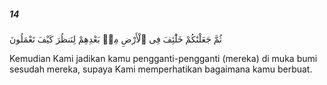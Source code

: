 ##### 14

<span class="ayah">ثُمَّ جَعَلْنَٰكُمْ خَلَٰٓئِفَ فِى ٱلْأَرْضِ مِنۢ بَعْدِهِمْ لِنَنظُرَ كَيْفَ تَعْمَلُونَ</span>

<span class="ayah_translation">Kemudian Kami jadikan kamu pengganti-pengganti (mereka) di muka bumi sesudah mereka, supaya Kami memperhatikan bagaimana kamu berbuat.</span>
